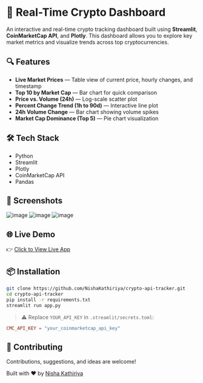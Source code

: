 # 🚀 Real-Time Crypto Dashboard

An interactive and real-time crypto tracking dashboard built using **Streamlit**, **CoinMarketCap API**, and **Plotly**. This dashboard allows you to explore key market metrics and visualize trends across top cryptocurrencies.

## 🔍 Features

- **Live Market Prices** — Table view of current price, hourly changes, and timestamp
- **Top 10 by Market Cap** — Bar chart for quick comparison
- **Price vs. Volume (24h)** — Log-scale scatter plot
- **Percent Change Trend (1h to 90d)** — Interactive line plot
- **24h Volume Change** — Bar chart showing volume spikes
- **Market Cap Dominance (Top 5)** — Pie chart visualization

## 🛠️ Tech Stack

- Python
- Streamlit
- Plotly
- CoinMarketCap API
- Pandas

## 📸 Screenshots

![image](https://github.com/user-attachments/assets/885c67c7-4781-4231-902e-8412c1109097)
![image](https://github.com/user-attachments/assets/52ca141c-d58b-4730-b564-a1e8227c1ac2)
![image](https://github.com/user-attachments/assets/b9d2af3f-3172-4b94-b7d3-26d911c4db46)



## 🌐 Live Demo

👉 [Click to View Live App](https://crypto-api-tracker-bfjbuwnv2jt8kfjykmckgf.streamlit.app/)

## 📦 Installation

```bash
git clone https://github.com/NishaKathiriya/crypto-api-tracker.git
cd crypto-api-tracker
pip install -r requirements.txt
streamlit run app.py
````

> ⚠️ Replace `YOUR_API_KEY` in `.streamlit/secrets.toml`:

```toml
CMC_API_KEY = "your_coinmarketcap_api_key"
```

## 🤝 Contributing

Contributions, suggestions, and ideas are welcome!




Built with ❤️ by [Nisha Kathiriya](https://www.linkedin.com/in/nisha-kathiriya)



